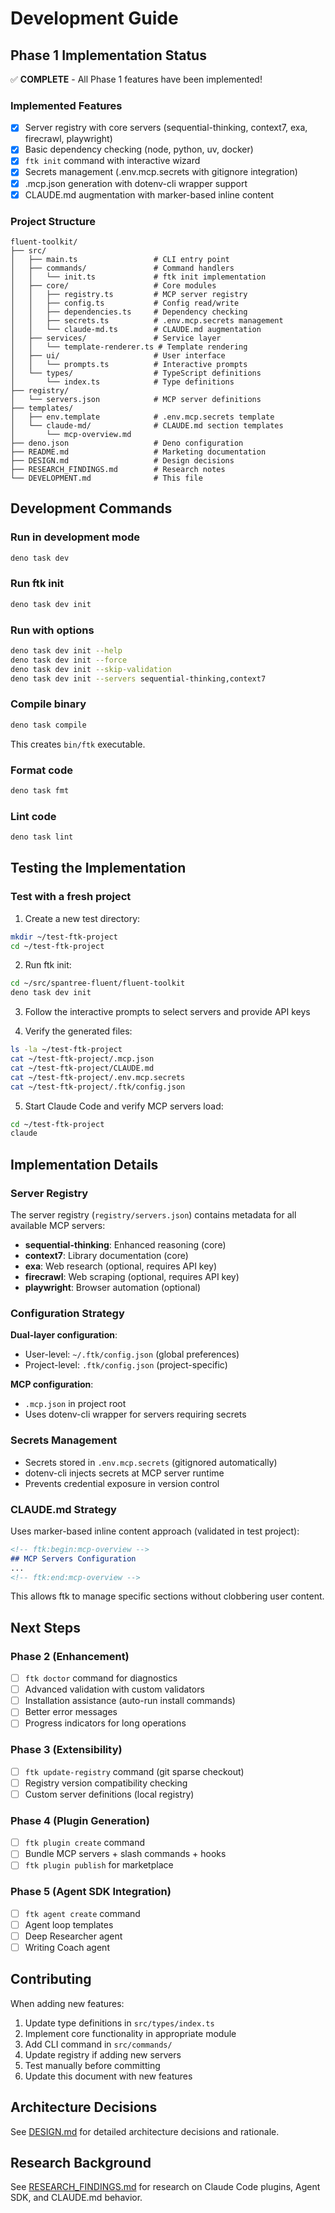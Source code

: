 # Development Guide

## Phase 1 Implementation Status

✅ **COMPLETE** - All Phase 1 features have been implemented!

### Implemented Features

- [x] Server registry with core servers (sequential-thinking, context7, exa, firecrawl, playwright)
- [x] Basic dependency checking (node, python, uv, docker)
- [x] `ftk init` command with interactive wizard
- [x] Secrets management (.env.mcp.secrets with gitignore integration)
- [x] .mcp.json generation with dotenv-cli wrapper support
- [x] CLAUDE.md augmentation with marker-based inline content

### Project Structure

```
fluent-toolkit/
├── src/
│   ├── main.ts                 # CLI entry point
│   ├── commands/               # Command handlers
│   │   └── init.ts             # ftk init implementation
│   ├── core/                   # Core modules
│   │   ├── registry.ts         # MCP server registry
│   │   ├── config.ts           # Config read/write
│   │   ├── dependencies.ts     # Dependency checking
│   │   ├── secrets.ts          # .env.mcp.secrets management
│   │   └── claude-md.ts        # CLAUDE.md augmentation
│   ├── services/               # Service layer
│   │   └── template-renderer.ts # Template rendering
│   ├── ui/                     # User interface
│   │   └── prompts.ts          # Interactive prompts
│   └── types/                  # TypeScript definitions
│       └── index.ts            # Type definitions
├── registry/
│   └── servers.json            # MCP server definitions
├── templates/
│   ├── env.template            # .env.mcp.secrets template
│   └── claude-md/              # CLAUDE.md section templates
│       └── mcp-overview.md
├── deno.json                   # Deno configuration
├── README.md                   # Marketing documentation
├── DESIGN.md                   # Design decisions
├── RESEARCH_FINDINGS.md        # Research notes
└── DEVELOPMENT.md              # This file
```

## Development Commands

### Run in development mode
```bash
deno task dev
```

### Run ftk init
```bash
deno task dev init
```

### Run with options
```bash
deno task dev init --help
deno task dev init --force
deno task dev init --skip-validation
deno task dev init --servers sequential-thinking,context7
```

### Compile binary
```bash
deno task compile
```

This creates `bin/ftk` executable.

### Format code
```bash
deno task fmt
```

### Lint code
```bash
deno task lint
```

## Testing the Implementation

### Test with a fresh project

1. Create a new test directory:
```bash
mkdir ~/test-ftk-project
cd ~/test-ftk-project
```

2. Run ftk init:
```bash
cd ~/src/spantree-fluent/fluent-toolkit
deno task dev init
```

3. Follow the interactive prompts to select servers and provide API keys

4. Verify the generated files:
```bash
ls -la ~/test-ftk-project
cat ~/test-ftk-project/.mcp.json
cat ~/test-ftk-project/CLAUDE.md
cat ~/test-ftk-project/.env.mcp.secrets
cat ~/test-ftk-project/.ftk/config.json
```

5. Start Claude Code and verify MCP servers load:
```bash
cd ~/test-ftk-project
claude
```

## Implementation Details

### Server Registry

The server registry (`registry/servers.json`) contains metadata for all available MCP servers:

- **sequential-thinking**: Enhanced reasoning (core)
- **context7**: Library documentation (core)
- **exa**: Web research (optional, requires API key)
- **firecrawl**: Web scraping (optional, requires API key)
- **playwright**: Browser automation (optional)

### Configuration Strategy

**Dual-layer configuration**:
- User-level: `~/.ftk/config.json` (global preferences)
- Project-level: `.ftk/config.json` (project-specific)

**MCP configuration**:
- `.mcp.json` in project root
- Uses dotenv-cli wrapper for servers requiring secrets

### Secrets Management

- Secrets stored in `.env.mcp.secrets` (gitignored automatically)
- dotenv-cli injects secrets at MCP server runtime
- Prevents credential exposure in version control

### CLAUDE.md Strategy

Uses marker-based inline content approach (validated in test project):

```markdown
<!-- ftk:begin:mcp-overview -->
## MCP Servers Configuration
...
<!-- ftk:end:mcp-overview -->
```

This allows ftk to manage specific sections without clobbering user content.

## Next Steps

### Phase 2 (Enhancement)
- [ ] `ftk doctor` command for diagnostics
- [ ] Advanced validation with custom validators
- [ ] Installation assistance (auto-run install commands)
- [ ] Better error messages
- [ ] Progress indicators for long operations

### Phase 3 (Extensibility)
- [ ] `ftk update-registry` command (git sparse checkout)
- [ ] Registry version compatibility checking
- [ ] Custom server definitions (local registry)

### Phase 4 (Plugin Generation)
- [ ] `ftk plugin create` command
- [ ] Bundle MCP servers + slash commands + hooks
- [ ] `ftk plugin publish` for marketplace

### Phase 5 (Agent SDK Integration)
- [ ] `ftk agent create` command
- [ ] Agent loop templates
- [ ] Deep Researcher agent
- [ ] Writing Coach agent

## Contributing

When adding new features:

1. Update type definitions in `src/types/index.ts`
2. Implement core functionality in appropriate module
3. Add CLI command in `src/commands/`
4. Update registry if adding new servers
5. Test manually before committing
6. Update this document with new features

## Architecture Decisions

See [DESIGN.md](./DESIGN.md) for detailed architecture decisions and rationale.

## Research Background

See [RESEARCH_FINDINGS.md](./RESEARCH_FINDINGS.md) for research on Claude Code plugins, Agent SDK, and CLAUDE.md behavior.
